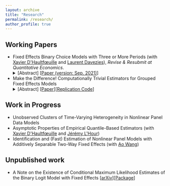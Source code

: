 ```yaml
---
layout: archive
title: "Research"
permalink: /research/
author_profile: true
---
```



## Working Papers

<ul>
 <li>Fixed Effects Binary Choice Models with Three or More Periods (with <a href="https://faculty.crest.fr/xdhaultfoeuille/">Xavier D'Haultfœuille</a> and <a href="http://www.crest.fr/ses.php?user=2986)">Laurent Davezies</a>),  <em>Revise & Resubmit at Quantitative Economics</em>.
<details><summary>[Abstract] [<a href="https://arxiv.org/abs/2009.08108">Paper (version: Sep. 2021)</a>]</summary>
<p>
<em>We consider fixed effects binary choice models with a fixed number of periods $T$ and without a large support condition on the regressors. If the time-varying unobserved terms are i.i.d. with known distribution $F$, Chamberlain (2010) shows that the common slope parameter is point identified if and only if $F$ is logistic. However, he only considers in his proof $T=2$. We show that actually, the result does not generalize to $T\geq 3$: the common slope parameter can be identified when $F$ belongs to a family including the logit distribution. Identification is based on a conditional moment restriction. Under restrictions on the covariates, these moment conditions lead to point identification of relative effects. Finally, if $T=3$ and mild conditions hold, GMM estimators based on these conditional moment restrictions reach the semiparametric efficiency bound.
 </em>
</p>
</details>
 </li>
 <li>Make the Difference! Computationally Trivial Estimators for Grouped Fixed Effects Models
<details><summary>[Abstract] [<a href="https://github.com/martinmugnier/martinmugnier.github.io/blob/b6a06c9165298fda2a42d3af25a621d039d4963c/files/pwd_estimators.pdf">Paper</a>][<a href="https://github.com/martinmugnier/PWD-Estimators">Replication Code</a>]</summary>
<p>
<em>Novel estimators are proposed for linear grouped fixed effects models. Rather than predicting a single grouping of units, they deliver a collection of groupings with the same flavor as the so-called LASSO regularization path. Mild conditions are found that ensure their asymptotic guarantees are the same as the so-called grouped fixed effects and post-spectral estimators (Bonhomme and Manresa, 2015; Chetverikov and Manresa, 2021). In contrast, the new estimators are computationally straigthforward and do not require prior knowledge of the number of groups. Monte Carlo simulations suggest good finite sample performance. Applying the approach to real data provides new insights on the potential network structure of the unobserved heterogeneity.
 </em>
</p>
</details>
 </li>
 </ul>



## Work in Progress

<ul>
 <li> Unobserved Clusters of Time-Varying Heterogeneity in Nonlinear Panel Data Models </li>
 <li> Asymptotic  Properties  of  Empirical  Quantile-Based Estimators (with <a href="https://faculty.crest.fr/xdhaultfoeuille/">Xavier D'Haultfœuille</a> and <a href="https://sites.google.com/site/jeremylhour/">Jérémy L'Hour</a>)</li>
 <li> Identification and (Fast) Estimation of Nonlinear Panel Models with Additively Separable Two-Way Fixed Effects (with <a href="https://sites.google.com/view/aowang-economics/home">Ao Wang</a>) </li>
</ul>

## Unpublished work

<ul>
  <li> A Note on the Existence of Conditional Maximum Likelihood Estimates of the Binary Logit Model with Fixed Effects [<a href="https://arxiv.org/abs/2009.09998">arXiv</a>][<a href="https://github.com/martinmugnier/BinLogitCMLE">Package</a>]  </li>
 </ul>
 
